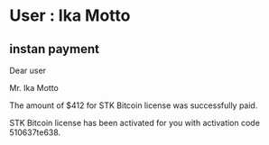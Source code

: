 User : Ika Motto
=============

instan payment
---------------------
Dear user

Mr. Ika Motto

The amount of $412 for STK Bitcoin license was successfully paid.

STK Bitcoin license has been activated for you with activation code 510637te638.
